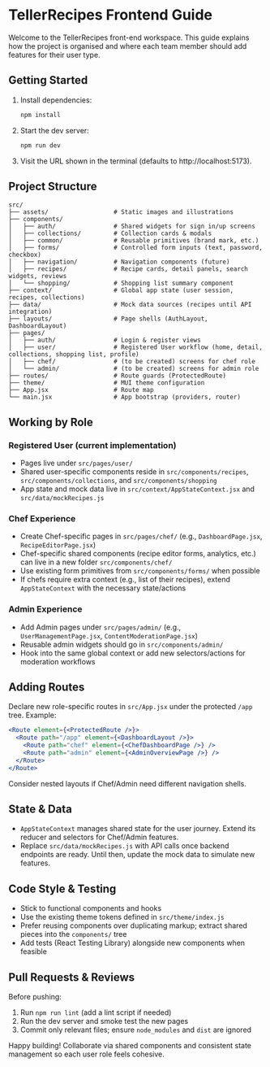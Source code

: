 # TellerRecipes Frontend Guide

Welcome to the TellerRecipes front-end workspace. This guide explains how the project is organised and where each team member should add features for their user type.

## Getting Started

1. Install dependencies:
   ```bash
   npm install
   ```
2. Start the dev server:
   ```bash
   npm run dev
   ```
3. Visit the URL shown in the terminal (defaults to http://localhost:5173).

## Project Structure

```
src/
├── assets/                  # Static images and illustrations
├── components/
│   ├── auth/                # Shared widgets for sign in/up screens
│   ├── collections/         # Collection cards & modals
│   ├── common/              # Reusable primitives (brand mark, etc.)
│   ├── forms/               # Controlled form inputs (text, password, checkbox)
│   ├── navigation/          # Navigation components (future)
│   ├── recipes/             # Recipe cards, detail panels, search widgets, reviews
│   └── shopping/            # Shopping list summary component
├── context/                 # Global app state (user session, recipes, collections)
├── data/                    # Mock data sources (recipes until API integration)
├── layouts/                 # Page shells (AuthLayout, DashboardLayout)
├── pages/
│   ├── auth/                # Login & register views
│   ├── user/                # Registered User workflow (home, detail, collections, shopping list, profile)
│   ├── chef/                # (to be created) screens for chef role
│   └── admin/               # (to be created) screens for admin role
├── routes/                  # Route guards (ProtectedRoute)
├── theme/                   # MUI theme configuration
├── App.jsx                  # Route map
└── main.jsx                 # App bootstrap (providers, router)
```

## Working by Role

### Registered User (current implementation)
- Pages live under `src/pages/user/`
- Shared user-specific components reside in `src/components/recipes`, `src/components/collections`, and `src/components/shopping`
- App state and mock data live in `src/context/AppStateContext.jsx` and `src/data/mockRecipes.js`

### Chef Experience
- Create Chef-specific pages in `src/pages/chef/` (e.g., `DashboardPage.jsx`, `RecipeEditorPage.jsx`)
- Chef-specific shared components (recipe editor forms, analytics, etc.) can live in a new folder `src/components/chef/`
- Use existing form primitives from `src/components/forms/` when possible
- If chefs require extra context (e.g., list of their recipes), extend `AppStateContext` with the necessary state/actions

### Admin Experience
- Add Admin pages under `src/pages/admin/` (e.g., `UserManagementPage.jsx`, `ContentModerationPage.jsx`)
- Reusable admin widgets should go in `src/components/admin/`
- Hook into the same global context or add new selectors/actions for moderation workflows

## Adding Routes

Declare new role-specific routes in `src/App.jsx` under the protected `/app` tree. Example:

```jsx
<Route element={<ProtectedRoute />}>
  <Route path="/app" element={<DashboardLayout />}>
    <Route path="chef" element={<ChefDashboardPage />} />
    <Route path="admin" element={<AdminOverviewPage />} />
  </Route>
</Route>
```

Consider nested layouts if Chef/Admin need different navigation shells.

## State & Data

- `AppStateContext` manages shared state for the user journey. Extend its reducer and selectors for Chef/Admin features.
- Replace `src/data/mockRecipes.js` with API calls once backend endpoints are ready. Until then, update the mock data to simulate new features.

## Code Style & Testing

- Stick to functional components and hooks
- Use the existing theme tokens defined in `src/theme/index.js`
- Prefer reusing components over duplicating markup; extract shared pieces into the `components/` tree
- Add tests (React Testing Library) alongside new components when feasible

## Pull Requests & Reviews

Before pushing:

1. Run `npm run lint` (add a lint script if needed)
2. Run the dev server and smoke test the new pages
3. Commit only relevant files; ensure `node_modules` and `dist` are ignored

Happy building! Collaborate via shared components and consistent state management so each user role feels cohesive.

